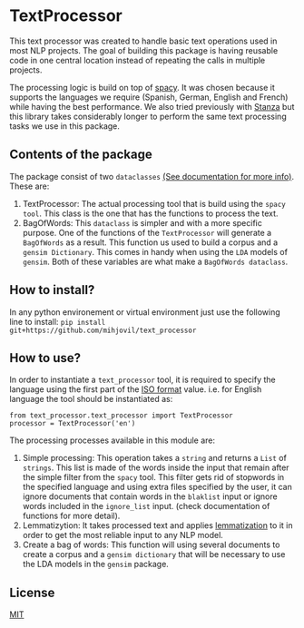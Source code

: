 # TextProcessor
This text processor was created to handle basic text operations used in most NLP projects. The goal of building this package is having reusable code in one central location instead of repeating the calls in multiple projects. 

The processing logic is build on top of <a href="https://spacy.io">spacy</a>. It was chosen because it supports the languages we require (Spanish, German, English and French) while having the best performance. We also tried previously with <a href="https://stanfordnlp.github.io/stanza/">Stanza</a> but this library takes considerably longer to perform the same text processing tasks we use in this package.

## Contents of the package
The package consist of two `dataclasses` <a href="https://docs.python.org/3/library/dataclasses.html">(See documentation for more info)</a>. These are:
1. TextProcessor: The actual processing tool that is build using the `spacy tool`. This class is the one that has the functions to process the text.
2. BagOfWords: This `dataclass` is simpler and with a more specific purpose. One of the functions of the `TextProcessor` will generate a `BagOfWords` as a result. This function us used to build a corpus and a `gensim Dictionary`. This comes in handy when using the `LDA` models of `gensim`. Both of these variables are what make a `BagOfWords dataclass`.

## How to install?
In any python environement or virtual environment just use the following line to install:
`pip install git+https://github.com/mihjovil/text_processor`

## How to use?

In order to instantiate a `text_processor` tool, it is required to specify the language using the first part of the <a href="http://www.lingoes.net/en/translator/langcode.htm">ISO format</a> value. i.e. for English language the tool should be instantiated as:

```
from text_processor.text_processor import TextProcessor
processor = TextProcessor('en')
```

The processing processes available in this module are:
1. Simple processing: This operation takes a `string` and returns a `List` of `strings`. This list is made of the words inside the input that remain after the simple filter from the `spacy` tool. This filter gets rid of stopwords in the specified language and using extra files specified by the user, it can ignore documents that contain words in the `blaklist` input or ignore words included in the `ignore_list` input. (check documentation of functions for more detail).
2. Lemmatizytion: It takes processed text and applies <a href="https://en.wikipedia.org/wiki/Lemmatisation">lemmatization</a> to it in order to get the most reliable input to any NLP model.
3. Create a bag of words: This function will using several documents to create a corpus and a `gensim dictionary` that will be necessary to use the LDA models in the `gensim` package.


## License
<a href="https://choosealicense.com/licenses/mit/">MIT</a>
